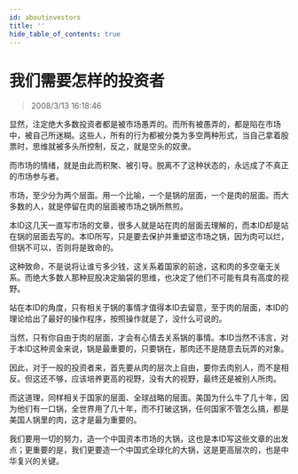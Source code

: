 ```yaml
---
id: aboutinvestors 
title: ''
hide_table_of_contents: true
---
```


# 我们需要怎样的投资者

> 2008/3/13 16:18:46

<div style={{color: '#FF0000', fontWeight: 'bold', fontSize: '18px'}}>

显然，注定绝大多数投资者都是被市场愚弄的。而所有被愚弄的，都是陷在市场中，被自己所迷糊。这些人，所有的行为都被分类为多空两种形式，当自己拿着股票时，思维就被多头所控制，反之，就是空头的奴隶。
 
而市场的情绪，就是由此而积聚、被引导。脱离不了这种状态的，永远成了不真正的市场参与者。
 
市场，至少分为两个层面。用一个比喻，一个是锅的层面，一个是肉的层面。而大多数的人，就是停留在肉的层面被市场之锅所熬煎。
 
本ID这几天一直写市场的文章，很多人就是站在肉的层面去理解的，而本ID却是站在锅的层面去写的。本ID所写，只是要去保护并重塑这市场之锅，因为肉可以烂，但锅不可以，否则将是致命的。
 
这种致命，不是说将让谁亏多少钱，这关系着国家的前途，这和肉的多空毫无关系。而绝大多数人那种屁股决定脑袋的思维，也决定了他们不可能有具有高度的视野。
 
站在本ID的角度，只有相关于锅的事情才值得本ID去留意，至于肉的层面，本ID的理论给出了最好的操作程序，按照操作就是了，没什么可说的。
 
当然，只有你自由于肉的层面，才会有心情去关系锅的事情。本ID当然不讳言，对于本ID这种资金来说，锅是最重要的，只要锅在，那肉还不是随意去玩弄的对象。
 
因此，对于一般的投资者来，首先要从肉的层次上自由，要你去肉别人，而不是相反。但这还不够，应该培养更高的视野，没有大的视野，最终还是被别人所肉。
 
而这道理，同样相关于国家的层面、全球战略的层面。美国为什么牛了几十年，因为他们有一口锅，全世界用了几十年，而不打破这锅，任何国家不管怎么搞，都是美国人锅里的肉，这才是最为重要的。
 
我们要用一切的努力，造一个中国资本市场的大锅，这也是本ID写这些文章的出发点；更重要的是，我们更要造一个中国式全球化的大锅，这是更高层次的，也是中华复兴的关键。

</div>